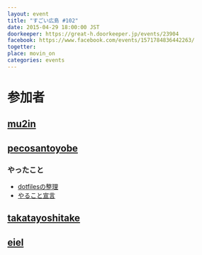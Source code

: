 ```yaml
---
layout: event
title: "すごい広島 #102"
date: 2015-04-29 18:00:00 JST
doorkeeper: https://great-h.doorkeeper.jp/events/23904
facebook: https://www.facebook.com/events/1571784836442263/
togetter:
place: movin_on
categories: events
---
```


# 参加者

## [mu2in](http://twitter.com/mu2in)

## [pecosantoyobe](http://twitter.com/pecosantoyobe)

### やったこと

* [dotfilesの整理](https://github.com/furu/dotfiles)
* [やること宣言](https://github.com/great-h/great-h.github.io/issues/1613)

## [takatayoshitake](http://twitter.com/takatayoshitake)


## [eiel](https://github.com/eiel)

